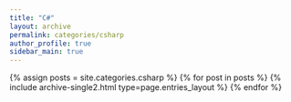 ```yaml
---
title: "C#"
layout: archive
permalink: categories/csharp
author_profile: true
sidebar_main: true
---
```


{% assign posts = site.categories.csharp %}
{% for post in posts %} {% include archive-single2.html type=page.entries_layout %} {% endfor %}

